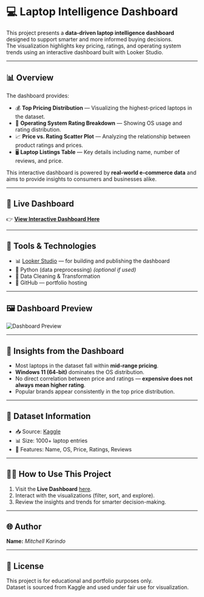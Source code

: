 # 💻 Laptop Intelligence Dashboard

This project presents a **data-driven laptop intelligence dashboard** designed to support smarter and more informed buying decisions.  
The visualization highlights key pricing, ratings, and operating system trends using an interactive dashboard built with Looker Studio.

---

## 📊 Overview

The dashboard provides:
- 💰 **Top Pricing Distribution** — Visualizing the highest-priced laptops in the dataset.  
- 🧭 **Operating System Rating Breakdown** — Showing OS usage and rating distribution.  
- 📈 **Price vs. Rating Scatter Plot** — Analyzing the relationship between product ratings and prices.  
- 🖥️ **Laptop Listings Table** — Key details including name, number of reviews, and price.

This interactive dashboard is powered by **real-world e-commerce data** and aims to provide insights to consumers and businesses alike.

---

## 🚀 Live Dashboard

👉 **[View Interactive Dashboard Here](https://lookerstudio.google.com/reporting/c0ef19b2-906c-450f-a9a0-6a63d5e4e20f)**

---

## 🧰 Tools & Technologies

- 📊 [Looker Studio](https://lookerstudio.google.com/) — for building and publishing the dashboard  
- 🐍 Python (data preprocessing) *(optional if used)*  
- 🧼 Data Cleaning & Transformation  
- 📂 GitHub — portfolio hosting

---

## 🖼️ Dashboard Preview

![Dashboard Preview](./assets/Data-insight-1000flipkart.jpg)

---

## 🧠 Insights from the Dashboard

- Most laptops in the dataset fall within **mid-range pricing**.  
- **Windows 11 (64-bit)** dominates the OS distribution.  
- No direct correlation between price and ratings — **expensive does not always mean higher rating**.  
- Popular brands appear consistently in the top price distribution.

---

## 🧾 Dataset Information

- 📥 Source: [Kaggle](https://www.kaggle.com/)  
- 📊 Size: 1000+ laptop entries  
- 🧹 Features: Name, OS, Price, Ratings, Reviews  

---

## 🧑‍💻 How to Use This Project

1. Visit the **Live Dashboard** [here](https://lookerstudio.google.com/reporting/c0ef19b2-906c-450f-a9a0-6a63d5e4e20f).  
2. Interact with the visualizations (filter, sort, and explore).  
3. Review the insights and trends for smarter decision-making.

---

## 🌐 Author

**Name:** *Mitchell Karindo*  

---

## 📝 License

This project is for educational and portfolio purposes only.  
Dataset is sourced from Kaggle and used under fair use for visualization.

